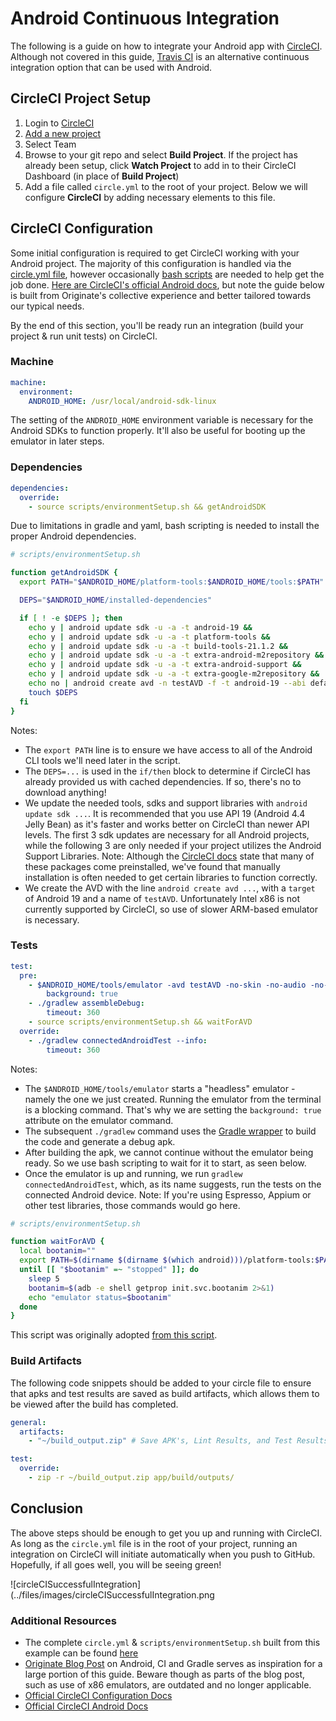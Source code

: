 # Android Continuous Integration

The following is a guide on how to integrate your Android app with [CircleCI](https://circleci.com/). Although not covered in this guide, [Travis CI](https://travis-ci.org) is an alternative continuous integration option that can be used with Android.

## CircleCI Project Setup

1. Login to [CircleCI](https://circleci.com/)
2. [Add a new project](https://circleci.com/add-projects)
3. Select Team
4. Browse to your git repo and select **Build Project**. If the project has already been setup, click **Watch Project** to add in to their CircleCI Dashboard (in place of **Build Project**)
5. Add a file called `circle.yml` to the root of your project. Below we will configure **CircleCI** by adding necessary elements to this file.

## CircleCI Configuration

Some initial configuration is required to get CircleCI working with your Android project. The majority of this configuration is handled via the [circle.yml file](../files/code/CI/circle.yml), however occasionally [bash scripts](../files/code/CI/scripts/environmentSetup.sh) are needed to help get the job done. [Here are CircleCI's official Android docs](https://circleci.com/docs/android), but note the guide below is built from Originate's collective experience and better tailored towards our typical needs.

By the end of this section, you'll be ready run an integration (build your project & run unit tests) on CircleCI.

### Machine

```yml
machine:
  environment:
    ANDROID_HOME: /usr/local/android-sdk-linux
```
The setting of the `ANDROID_HOME` environment variable is necessary for the Android SDKs to function properly. It'll also be useful for booting up the emulator in later steps.

### Dependencies

```yml
dependencies:
  override:
    - source scripts/environmentSetup.sh && getAndroidSDK
```
Due to limitations in gradle and yaml, bash scripting is needed to install the proper Android dependencies.

```bash
# scripts/environmentSetup.sh

function getAndroidSDK {
  export PATH="$ANDROID_HOME/platform-tools:$ANDROID_HOME/tools:$PATH"

  DEPS="$ANDROID_HOME/installed-dependencies"

  if [ ! -e $DEPS ]; then
    echo y | android update sdk -u -a -t android-19 &&
    echo y | android update sdk -u -a -t platform-tools &&
    echo y | android update sdk -u -a -t build-tools-21.1.2 &&
    echo y | android update sdk -u -a -t extra-android-m2repository &&
    echo y | android update sdk -u -a -t extra-android-support &&
    echo y | android update sdk -u -a -t extra-google-m2repository &&
    echo no | android create avd -n testAVD -f -t android-19 --abi default/armeabi-v7a &&
    touch $DEPS
  fi
}
```
Notes:

* The `export PATH` line is to ensure we have access to all of the Android CLI tools we'll need later in the script.
* The `DEPS=...` is used in the `if/then` block to determine if CircleCI has already provided us with cached dependencies. If so, there's no to download anything!
* We update the needed tools, sdks and support libraries with `android update sdk ...`. It is recommended that you use API 19 (Android 4.4 Jelly Bean) as it's faster and works better on CircleCI than newer API levels. The first 3 sdk updates are necessary for all Android projects, while the following 3 are only needed if your project utilizes the Android Support Libraries. Note: Although the [CircleCI docs](https://circleci.com/docs/android#dependencies) state that many of these packages come preinstalled, we've found that manually installation is often needed to get certain libraries to function correctly.
* We create the AVD with the line `android create avd ...`, with a `target` of Android 19 and a name of `testAVD`. Unfortunately Intel x86 is not currently supported by CircleCI, so use of slower ARM-based emulator is necessary.

### Tests

```yml
test:
  pre:
    - $ANDROID_HOME/tools/emulator -avd testAVD -no-skin -no-audio -no-window:
        background: true
    - ./gradlew assembleDebug:
        timeout: 360
    - source scripts/environmentSetup.sh && waitForAVD
  override:
    - ./gradlew connectedAndroidTest --info:
        timeout: 360
```

Notes:

* The `$ANDROID_HOME/tools/emulator` starts a "headless" emulator - namely the one we just created. Running the emulator from the terminal is a blocking command. That's why we are setting the `background: true` attribute on the emulator command.
* The subsequent `./gradlew` command uses the [Gradle wrapper](http://www.gradle.org/docs/current/userguide/gradle_wrapper.html) to build the code and generate a debug apk.
* After building the apk, we cannot continue without the emulator being ready. So we use bash scripting to wait for it to start, as seen below.
* Once the emulator is up and running, we run `gradlew connectedAndroidTest`, which, as its name suggests, run the tests on the connected Android device. Note: If you're using Espresso, Appium or other test libraries, those commands would go here.

```bash
# scripts/environmentSetup.sh

function waitForAVD {
  local bootanim=""
  export PATH=$(dirname $(dirname $(which android)))/platform-tools:$PATH
  until [[ "$bootanim" =~ "stopped" ]]; do
    sleep 5
    bootanim=$(adb -e shell getprop init.svc.bootanim 2>&1)
    echo "emulator status=$bootanim"
  done
}
```
This script was originally adopted [from this script](http://blog.crowdint.com/2013/05/17/android-builds-on-travis-ci-with-maven.html).

### Build Artifacts

The following code snippets should be added to your circle file to ensure that apks and test results are saved as build artifacts, which allows them to be viewed after the build has completed.

```yml
general:
  artifacts:
    - "~/build_output.zip" # Save APK's, Lint Results, and Test Results

test:
  override:
    - zip -r ~/build_output.zip app/build/outputs/
```

## Conclusion

The above steps should be enough to get you up and running with CircleCI. As long as the `circle.yml` file is in the root of your project, running an integration on CircleCI will initiate automatically when you push to GitHub. Hopefully, if all goes well, you will be seeing green!

![circleCISuccessfulIntegration](../files/images/circleCISuccessfulIntegration.png

### Additional Resources

* The complete `circle.yml` & `scripts/environmentSetup.sh` built from this example can be found [here](../files/code/CI)
* [Originate Blog Post](http://blog.originate.com/blog/2015/03/22/android-and-ci-and-gradle-a-how-to/) on Android, CI and Gradle serves as inspiration for a large portion of this guide. Beware though as parts of the blog post, such as use of x86 emulators, are outdated and no longer applicable.
* [Official CircleCI Configuration Docs](https://circleci.com/docs/configuration)
* [Official CircleCI Android Docs](https://circleci.com/docs/android)

